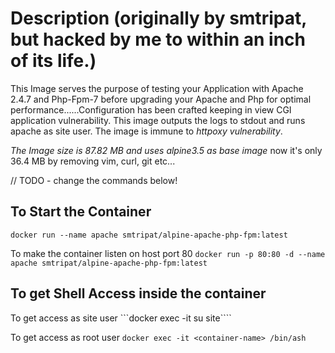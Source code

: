 Description (originally by smtripat, but hacked by me to within an inch of its life.)
==================
This Image serves the purpose of testing your Application with Apache 2.4.7 and Php-Fpm-7 before upgrading your Apache and Php for optimal performance...<snip>...Configuration has been crafted keeping in view CGI application vulnerability. This image outputs the logs to stdout and runs apache as site user. The image is immune to *httpoxy vulnerability*.

*The Image size is 87.82 MB and uses alpine3.5 as base image*
now it's only 36.4 MB by removing vim, curl, git etc...

// TODO - change the commands below!

To Start the Container
-------------------------------
```docker run --name apache smtripat/alpine-apache-php-fpm:latest```

To make the container listen on host port 80
```docker run -p 80:80 -d --name apache smtripat/alpine-apache-php-fpm:latest```


To get Shell Access inside the container
------------------------------------
To get access as site user
```docker exec -it <container-name> su site````

To get access as root user
```docker exec -it <container-name> /bin/ash```

